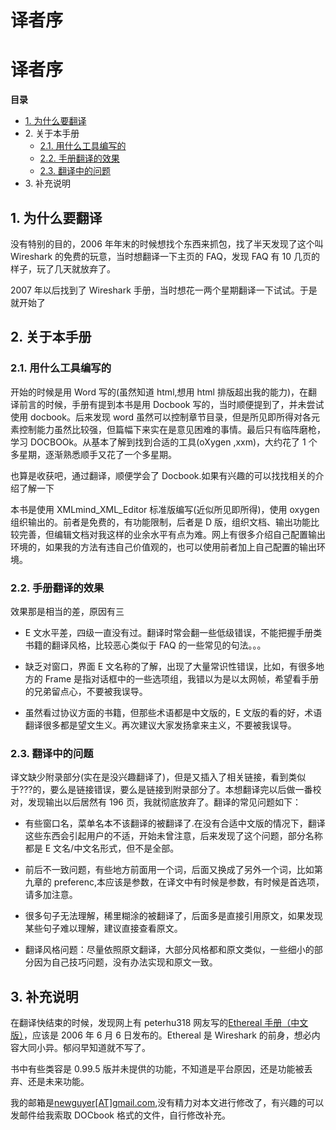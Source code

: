 # 译者序

# 译者序

**目录**

*   [1\. 为什么要翻译](http://man.lupaworld.com/content/network/wireshark/yizhexu.html#p.1)
*   2\. 关于本手册
    *   [2.1\. 用什么工具编写的](http://man.lupaworld.com/content/network/wireshark/p.2.html#p.2.1)
    *   [2.2\. 手册翻译的效果](http://man.lupaworld.com/content/network/wireshark/p.2.html#p.2.2)
    *   [2.3\. 翻译中的问题](http://man.lupaworld.com/content/network/wireshark/p.2.html#p.2.3)
*   3\. 补充说明

## 1\. 为什么要翻译

没有特别的目的，2006 年年末的时候想找个东西来抓包，找了半天发现了这个叫 Wireshark 的免费的玩意，当时想翻译一下主页的 FAQ，发现 FAQ 有 10 几页的样子，玩了几天就放弃了。

2007 年以后找到了 Wireshark 手册，当时想花一两个星期翻译一下试试。于是就开始了

## 2\. 关于本手册

### 2.1\. 用什么工具编写的

开始的时候是用 Word 写的(虽然知道 html,想用 html 排版超出我的能力)，在翻译前言的时候，手册有提到本书是用 Docbook 写的，当时顺便提到了，并未尝试使用 docbook。后来发现 word 虽然可以控制章节目录，但是所见即所得对各元素控制能力虽然比较强，但篇幅下来实在是意见困难的事情。最后只有临阵磨枪，学习 DOCBOOk。从基本了解到找到合适的工具(oXygen ,xxm)，大约花了 1 个多星期，逐渐熟悉顺手又花了一个多星期。

也算是收获吧，通过翻译，顺便学会了 Docbook.如果有兴趣的可以找找相关的介绍了解一下

本书是使用 XMLmind_XML_Editor 标准版编写(近似所见即所得)，使用 oxygen 组织输出的。前者是免费的，有功能限制，后者是 D 版，组织文档、输出功能比较完善，但编辑文档对我这样的业余水平有点为难。网上有很多介绍自己配置输出环境的，如果我的方法有违自己价值观的，也可以使用前者加上自己配置的输出环境。

### 2.2\. 手册翻译的效果

效果那是相当的差，原因有三

*   E 文水平差，四级一直没有过。翻译时常会翻一些低级错误，不能把握手册类书籍的翻译风格，比较恶心类似于 FAQ 的一些常见的句法。。。

*   缺乏对窗口，界面 E 文名称的了解，出现了大量常识性错误，比如，有很多地方的 Frame 是指对话框中的一些选项组，我错以为是以太网帧，希望看手册的兄弟留点心，不要被我误导。

*   虽然看过协议方面的书籍，但那些术语都是中文版的，E 文版的看的好，术语翻译很多都是望文生义。再次建议大家发扬拿来主义，不要被我误导。

### 2.3\. 翻译中的问题

译文缺少附录部分(实在是没兴趣翻译了)，但是又插入了相关链接，看到类似于???的，要么是链接错误，要么是链接到附录部分了。本想翻译完以后做一番校对，发现输出以后居然有 196 页，我就彻底放弃了。翻译的常见问题如下：

*   有些窗口名，菜单名本不该翻译的被翻译了.在没有合适中文版的情况下，翻译这些东西会引起用户的不适，开始未曾注意，后来发现了这个问题，部分名称都是 E 文名/中文名形式，但不是全部。

*   前后不一致问题，有些地方前面用一个词，后面又换成了另外一个词，比如第九章的 preferenc,本应该是参数，在译文中有时候是参数，有时候是首选项，请多加注意。

*   很多句子无法理解，稀里糊涂的被翻译了，后面多是直接引用原文，如果发现某些句子难以理解，建议直接查看原文。

*   翻译风格问题：尽量依照原文翻译，大部分风格都和原文类似，一些细小的部分因为自己技巧问题，没有办法实现和原文一致。

## 3\. 补充说明

在翻译快结束的时候，发现网上有 peterhu318 网友写的[Ethereal 手册（中文版）](http://www.csna.cn/viewthread.php?tid=271)，应该是 2006 年 6 月 6 日发布的。Ethereal 是 Wireshark 的前身，想必内容大同小异。郁闷早知道就不写了。

书中有些类容是 0.99.5 版并未提供的功能，不知道是平台原因，还是功能被丢弃、还是未来功能。

我的邮箱是[newguyer[AT]gmail.com](mailto:newgueyr@gmail.com),没有精力对本文进行修改了，有兴趣的可以发邮件给我索取 DOCbook 格式的文件，自行修改补充。